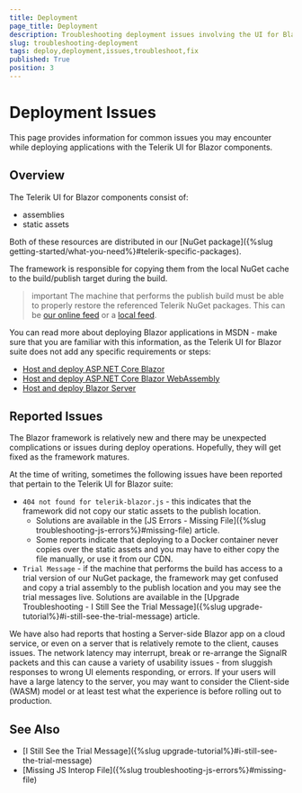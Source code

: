 ```yaml
---
title: Deployment
page_title: Deployment
description: Troubleshooting deployment issues involving the UI for Blazor suite
slug: troubleshooting-deployment
tags: deploy,deployment,issues,troubleshoot,fix
published: True
position: 3
---
```


# Deployment Issues

This page provides information for common issues you may encounter while deploying applications with the Telerik UI for Blazor components.

## Overview

The Telerik UI for Blazor components consist of:
* assemblies
* static assets

Both of these resources are distributed in our [NuGet package]({%slug getting-started/what-you-need%}#telerik-specific-packages).

The framework is responsible for copying them from the local NuGet cache to the build/publish target during the build.

>important The machine that performs the publish build must be able to properly restore the referenced Telerik NuGet packages. This can be [our online feed](../installation/nuget) or a [local feed](../installation/zip).

You can read more about deploying Blazor applications in MSDN - make sure that you are familiar with this information, as the Telerik UI for Blazor suite does not add any specific requirements or steps:

* [Host and deploy ASP.NET Core Blazor](https://docs.microsoft.com/en-us/aspnet/core/host-and-deploy/blazor/?view=aspnetcore-3.0&tabs=visual-studio)
* [Host and deploy ASP.NET Core Blazor WebAssembly](https://docs.microsoft.com/en-us/aspnet/core/host-and-deploy/blazor/webassembly?view=aspnetcore-3.0)
* [Host and deploy Blazor Server](https://docs.microsoft.com/en-us/aspnet/core/host-and-deploy/blazor/server?view=aspnetcore-3.0)


## Reported Issues

The Blazor framework is relatively new and there may be unexpected complications or issues during deploy operations. Hopefully, they will get fixed as the framework matures.

At the time of writing, sometimes the following issues have been reported that pertain to the Telerik UI for Blazor suite:

* `404 not found for telerik-blazor.js` - this indicates that the framework did not copy our static assets to the publish location. 
    * Solutions are available in the [JS Errors - Missing File]({%slug troubleshooting-js-errors%}#missing-file) article.
    * Some reports indicate that deploying to a Docker container never copies over the static assets and you may have to either copy the file manually, or use it from our CDN.
* `Trial Message` - if the machine that performs the build has access to a trial version of our NuGet package, the framework may get confused and copy a trial assembly to the publish location and you may see the trial messages live. Solutions are available in the [Upgrade Troubleshooting - I Still See the Trial Message]({%slug upgrade-tutorial%}#i-still-see-the-trial-message) article.

We have also had reports that hosting a Server-side Blazor app on a cloud service, or even on a server that is relatively remote to the client, causes issues. The network latency may interrupt, break or re-arrange the SignalR packets and this can cause a variety of usability issues - from sluggish responses to wrong UI elements responding, or errors. If your users will have a large latency to the server, you may want to consider the Client-side (WASM) model or at least test what the experience is before rolling out to production.

## See Also

* [I Still See the Trial Message]({%slug upgrade-tutorial%}#i-still-see-the-trial-message)
* [Missing JS Interop File]({%slug troubleshooting-js-errors%}#missing-file) 